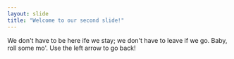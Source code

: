 ```yaml
---
layout: slide
title: "Welcome to our second slide!"
---
```

We don't have to be here ife we stay; we don't have to leave if we go. Baby, roll some mo'.
Use the left arrow to go back!
